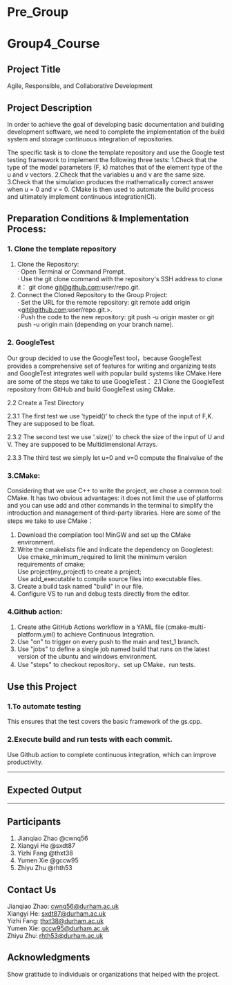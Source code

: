 # Pre_Group
# Group4_Course

## Project Title

Agile, Responsible, and Collaborative Development


## Project Description

In order to achieve the goal of developing basic documentation and building development software, we need to complete the implementation of the build system and storage continuous integration of repositories.

The specific task is to clone the template repository and use the Google test testing framework to implement the following three tests:
1.Check that the type of the model parameters (F, k) matches that of the element type of the u and v vectors.
2.Check that the variables u and v are the same size.
3.Check that the simulation produces the mathematically correct answer when u = 0 and v = 0. 
CMake is then used to automate the build process and ultimately implement continuous integration(CI).


## Preparation Conditions & Implementation Process:

### 1. Clone the template repository 
1. Clone the Repository:</br>
· Open Terminal or Command Prompt.</br>
· Use the git clone command with the repository's SSH address to clone it： git clone git@github.com:user/repo.git.</br>
2. Connect the Cloned Repository to the Group Project:</br>
· Set the URL for the remote repository: git remote add origin <git@github.com:user/repo.git.>.</br>
· Push the code to the new repository: git push -u origin master or git push -u origin main (depending on your branch name).</br>


### 2. GoogleTest
Our group decided to use the GoogleTest tool，because GoogleTest provides a comprehensive set of features for writing and organizing tests and GoogleTest integrates well with popular build systems like CMake.Here are some of the steps we take to use GoogleTest：
2.1 Clone the GoogleTest repository from GitHub and build GoogleTest using CMake.

2.2 Create a Test Directory

2.3.1 The first test we use 'typeid()' to check the type of the input of F,K. They are supposed to be float.

2.3.2 The second test we use '.size()' to check the size of the input of U and V. They are supposed to be Multidimensional Arrays.

2.3.3 The third test we simply let u=0 and v=0  compute the finalvalue of the

### 3.CMake:
Considering that we use C++ to write the project, we chose a common tool: CMake. It has two obvious advantages: it does not limit the use of platforms and you can use add and other commands in the terminal to simplify the introduction and management of third-party libraries.
Here are some of the steps we take to use CMake：
1. Download the compilation tool MinGW and set up the CMake environment. 
2. Write the cmakelists file and indicate the dependency on Googletest:</br>
   Use cmake_minimum_required to limit the minimum version requirements of cmake;</br>
   Use project(my_project) to create a project;</br>
   Use add_executable to compile source files into executable files.</br>
3. Create a build task named "build" in our file.
4. Configure VS to run and debug tests directly from the editor. 

### 4.Github action:
1. Create athe GitHub Actions workflow in a YAML file (cmake-multi-platform.yml) to achieve Continuous Integration.  
2. Use "on" to trigger on every push to the main and test_1 branch.
3. Use "jobs" to define a single job named build that runs on the latest version of the ubuntu and windows environment.
4. Use "steps" to checkout repository、set up CMake、run tests.

## Use this Project 

### 1.To automate testing
This ensures that the test covers the basic framework of the gs.cpp.
### 2.Execute build and run tests with each commit.
Use Github action to complete continuous integration, which can improve productivity.

---

## Expected Output

---

## Participants
1. Jianqiao Zhao @cwnq56</br>
2. Xiangyi He @sxdt87</br>
3. Yizhi Fang @thxt38</br>
4. Yumen Xie @gccw95</br>
5. Zhiyu Zhu @rhth53


## Contact Us
Jianqiao Zhao:  cwnq56@durham.ac.uk </br>
Xiangyi He: sxdt87@durham.ac.uk </br>
Yizhi Fang: thxt38@durham.ac.uk</br>
Yumen Xie: gccw95@durham.ac.uk</br>
Zhiyu Zhu: rhth53@durham.ac.uk

## Acknowledgments
Show gratitude to individuals or organizations that helped with the project.



